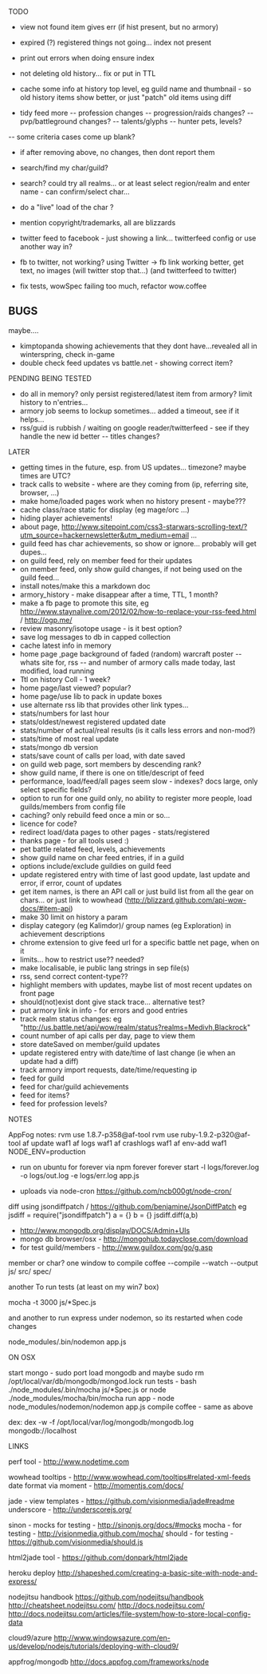 TODO
- view not found item gives err (if hist present, but no armory)

- expired (?) registered things not going... index not present

- print out errors when doing ensure index


- not deleting old history... fix or put in TTL 


- cache some info at history top level, eg guild name and thumbnail - so old history items show better, or just "patch" old items using diff

- tidy feed more
-- profession changes
-- progression/raids changes?
-- pvp/battleground changes?
-- talents/glyphs
-- hunter pets, levels?

-- some criteria cases come up blank?


- if after removing above, no changes, then dont report them

- search/find my char/guild?
- search? could try all realms... or at least select region/realm and enter name - can confirm/select char...

- do a "live" load of the char ?



- mention copyright/trademarks, all are blizzards


- twitter feed to facebook - just showing a link... twitterfeed config or use another way in?
- fb to twitter, not working? using Twitter -> fb link working better, get text, no images (will twitter stop that...) (and twitterfeed to twitter)

- fix tests, wowSpec failing too much, refactor wow.coffee


BUGS
-

maybe....
- kimptopanda showing achievements that they dont have...revealed all in winterspring, check in-game
- double check feed updates vs battle.net - showing correct item?


PENDING BEING TESTED
- do all in memory?  only persist registered/latest item from armory? limit history to n'entries...
- armory job seems to lockup sometimes... added a timeout, see if it helps...
- rss/guid is rubbish / waiting on google reader/twitterfeed - see if they handle the new id better
-- titles changes?


LATER
- getting times in the future, esp. from US updates... timezone? maybe times are UTC?
- track calls to website - where are they coming from (ip, referring site, browser, ...)
- make home/loaded pages work when no history present - maybe???
- cache class/race static for display (eg mage/orc ...)
- hiding player achievements!
- about page, http://www.sitepoint.com/css3-starwars-scrolling-text/?utm_source=hackernewsletter&utm_medium=email ...
- guild feed has char achievements, so show or ignore... probably will get dupes...
- on guild feed, rely on member feed for their updates
- on member feed, only show guild changes, if not being used on the guild feed...
- install notes/make this a markdown doc
- armory_history - make disappear after a time, TTL, 1 month?
- make a fb page to promote this site, eg http://www.staynalive.com/2012/02/how-to-replace-your-rss-feed.html / http://ogp.me/
- review masonry/isotope usage - is it best option?
- save log messages to db in capped collection
- cache latest info in memory
- home page ,page background of faded (random) warcraft poster
-- whats site for, rss
-- and number of armory calls made today, last modified, load running
- Ttl on history Coll - 1 week?
- home page/last viewed? popular?
- home page/use lib to pack in update boxes
- use alternate rss lib that provides other link types...
- stats/numbers for last hour
- stats/oldest/newest registered updated date
- stats/number of actual/real results (is it calls less errors and non-mod?)
- stats/time of most real update
- stats/mongo db version
- stats/save count of calls per load, with date saved
- on guild web page, sort members by descending rank?
- show guild name, if there is one on title/descript of feed
- performance, load/feed/all pages seem slow  - indexes? docs large, only select specific fields?
- option to run for one guild only, no ability to register more people, load guilds/members from config file
- caching? only rebuild feed once a min or so...
- licence for code?
- redirect load/data pages to other pages - stats/registered
- thanks page - for all tools used :)
- pet battle related feed, levels, achievements
- show guild name on char feed entries, if in a guild
- options include/exclude guildies on guild feed
- update registered entry with time of last good update, last update and error, if error, count of updates
- get item names, is there an API call or just build list from all the gear on chars... or just link to wowhead (http://blizzard.github.com/api-wow-docs/#item-api)
- make 30 limit on history a param
- display category (eg Kalimdor)/ group names (eg Exploration) in achievement descriptions
- chrome extension to give feed url for a specific battle net page, when on it
- limits... how to restrict use?? needed?
- make localisable, ie public lang strings in sep file(s)
- rss, send correct content-type??
- highlight members with updates, maybe list of most recent updates on front page
- should(not)exist dont give stack trace... alternative test?
- put armory link in info - for errors and good entries
- track realm status changes: eg
  "http://us.battle.net/api/wow/realm/status?realms=Medivh,Blackrock"
- count number of api calls per day, page to view them
- store dateSaved on member/guild updates
- update registered entry with date/time of last change (ie when an update had a diff)
- track armory import requests, date/time/requesting ip
- feed for guild
- feed for char/guild achievements
- feed for items?
- feed for profession levels?

NOTES

AppFog notes:
    rvm use 1.8.7-p358@af-tool
    rvm use ruby-1.9.2-p320@af-tool
    af update waf1
    af logs waf1
    af crashlogs waf1
    af env-add waf1 NODE_ENV=production

- run on ubuntu for forever via npm forever
   forever start -l logs/forever.log -o logs/out.log -e logs/err.log app.js

- uploads via node-cron
  https://github.com/ncb000gt/node-cron/

diff using jsondiffpatch / https://github.com/benjamine/JsonDiffPatch
eg
jsdiff = require("jsondiffpatch")
a = {}
b = {}
jsdiff.diff(a,b)

- http://www.mongodb.org/display/DOCS/Admin+UIs
- mongo db browser/osx - http://mongohub.todayclose.com/download
- for test guild/members - http://www.guildox.com/go/g.asp

member or char?
one window to compile
coffee --compile --watch --output js/ src/ spec/

another To run tests (at least on my win7 box)

mocha -t 3000 js/*Spec.js

and another to run express under nodemon, so its restarted when code changes

node_modules/.bin/nodemon app.js


ON OSX

start mongo - sudo port load mongodb
and maybe sudo rm /opt/local/var/db/mongodb/mongod.lock
run tests - bash ./node_modules/.bin/mocha js/*Spec.js
or node ./node_modules/mocha/bin/mocha 
run app - 
node node_modules/nodemon/nodemon app.js
compile coffee - same as above

dex:
dex -w -f /opt/local/var/log/mongodb/mongodb.log mongodb://localhost

LINKS

perf tool - http://www.nodetime.com

wowhead tooltips - http://www.wowhead.com/tooltips#related-xml-feeds
date format via moment - http://momentjs.com/docs/

jade - view templates - https://github.com/visionmedia/jade#readme
underscore - http://underscorejs.org/

sinon - mocks for testing - http://sinonjs.org/docs/#mocks
mocha - for testing - http://visionmedia.github.com/mocha/
should - for testing - https://github.com/visionmedia/should.js

html2jade tool - https://github.com/donpark/html2jade

heroku deploy
http://shapeshed.com/creating-a-basic-site-with-node-and-express/

nodejitsu handbook
https://github.com/nodejitsu/handbook
http://cheatsheet.nodejitsu.com/
http://docs.nodejitsu.com/
http://docs.nodejitsu.com/articles/file-system/how-to-store-local-config-data

cloud9/azure
http://www.windowsazure.com/en-us/develop/nodejs/tutorials/deploying-with-cloud9/

appfrog/mongodb
http://docs.appfog.com/frameworks/node
